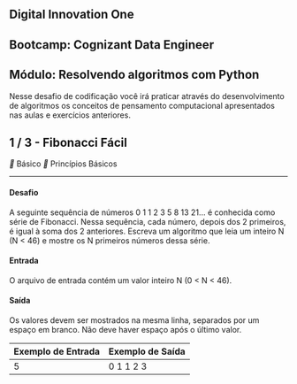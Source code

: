 ## Digital Innovation One

## Bootcamp: Cognizant Data Engineer

## Módulo: Resolvendo algoritmos com Python

Nesse desafio de codificação você irá praticar através do desenvolvimento de algoritmos os conceitos de pensamento computacional apresentados nas aulas e exercícios anteriores.


## 1 / 3 - Fibonacci Fácil

** Básico		** Princípios Básicos

------

#### Desafio

A seguinte sequência de números 0 1 1 2 3 5 8 13 21... é conhecida como série de Fibonacci. Nessa sequência, cada número, depois dos 2 primeiros, é igual à soma dos 2 anteriores. Escreva um algoritmo que leia um inteiro N (N < 46) e mostre os N primeiros números dessa série.

#### Entrada

O arquivo de entrada contém um valor inteiro N (0 < N < 46).

#### Saída

Os valores devem ser mostrados na mesma linha, separados por um espaço em branco. Não deve haver espaço após o último valor.

| Exemplo de Entrada | Exemplo de Saída |
| ------------------ | ---------------- |
| 5                  | 0 1 1 2 3        |

